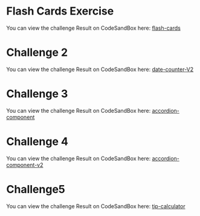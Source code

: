 # Flash Cards Exercise

You can view the challenge Result on CodeSandBox here: [flash-cards](https://codesandbox.io/p/sandbox/flash-cards-jvy7kc?file=%2Fsrc%2FApp.js)

# Challenge 2

You can view the challenge Result on CodeSandBox here: [date-counter-V2](https://codesandbox.io/p/sandbox/date-counter-v2-fh5gps?file=%2Fsrc%2FApp.js%3A56%2C57)

# Challenge 3

You can view the challenge Result on CodeSandBox here: [accordion-component](https://codesandbox.io/p/sandbox/accordion-component-3khjly?file=%2Fsrc%2FApp.js%3A53%2C1)

# Challenge 4

You can view the challenge Result on CodeSandBox here: [accordion-component-v2](https://codesandbox.io/p/sandbox/accordion-component-v2-hm4yjt?file=%2Fsrc%2FApp.js%3A55%2C43)

# Challenge5

You can view the challenge Result on CodeSandBox here: [tip-calculator](https://codesandbox.io/p/sandbox/tip-calculator-wqp5gd?file=%2Fsrc%2FApp.js%3A120%2C1)
